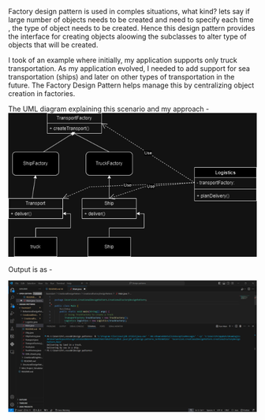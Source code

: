 Factory design pattern is used in comples situations, what kind?
lets say if large number of objects needs to be created and need to specify each time , the type of object needs to be created.
Hence this design pattern provides the interface for creating objects aloowing the subclasses to alter type of objects that will be created.

I took of an example where initially, my application supports only truck transportation. As my application evolved, I needed to add support for sea transportation (ships) and later on other types of transportation in the future. The Factory Design Pattern helps manage this by centralizing object creation in factories.

The UML diagram explaining this scenario and my approach -
![UML-Diagram](Excersize1\CreationalDesignPattern\CreationalFactoryDesignPattern\UML.drawio.png)

Output is as - 

![Output](Excersize1\CreationalDesignPattern\CreationalFactoryDesignPattern\Output.png)
